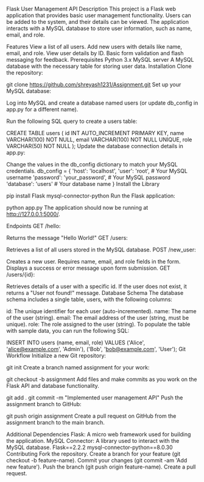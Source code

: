 Flask User Management API
Description
This project is a Flask web application that provides basic user management functionality. Users can be added to the system, and their details can be viewed. The application interacts with a MySQL database to store user information, such as name, email, and role.

Features
View a list of all users.
Add new users with details like name, email, and role.
View user details by ID.
Basic form validation and flash messaging for feedback.
Prerequisites
Python 3.x
MySQL server
A MySQL database with the necessary table for storing user data.
Installation
Clone the repository:

git clone https://github.com/shreyash1231/Assignment.git
Set up your MySQL database:

Log into MySQL and create a database named users (or update db_config in app.py for a different name).

Run the following SQL query to create a users table:

CREATE TABLE users (
    id INT AUTO_INCREMENT PRIMARY KEY,
    name VARCHAR(100) NOT NULL,
    email VARCHAR(100) NOT NULL UNIQUE,
    role VARCHAR(50) NOT NULL
);
Update the database connection details in app.py:

Change the values in the db_config dictionary to match your MySQL credentials.
db_config = {
    'host': 'localhost',
    'user': 'root',      # Your MySQL username
    'password': 'your_password',  # Your MySQL password
    'database': 'users'  # Your database name
}
Install the Library

pip install Flask mysql-connector-python
Run the Flask application:

python app.py
The application should now be running at http://127.0.0.1:5000/.

Endpoints
GET /hello:

Returns the message "Hello World!"
GET /users:

Retrieves a list of all users stored in the MySQL database.
POST /new_user:

Creates a new user. Requires name, email, and role fields in the form. Displays a success or error message upon form submission.
GET /users/{id}:

Retrieves details of a user with a specific id. If the user does not exist, it returns a "User not found!" message.
Database Schema
The database schema includes a single table, users, with the following columns:

id: The unique identifier for each user (auto-incremented).
name: The name of the user (string).
email: The email address of the user (string, must be unique).
role: The role assigned to the user (string).
To populate the table with sample data, you can run the following SQL:

INSERT INTO users (name, email, role) VALUES
('Alice', 'alice@example.com', 'Admin'),
('Bob', 'bob@example.com', 'User');
Git Workflow
Initialize a new Git repository:

git init
Create a branch named assignment for your work:

git checkout -b assignment
Add files and make commits as you work on the Flask API and database functionality.

git add .
git commit -m "Implemented user management API"
Push the assignment branch to GitHub:

git push origin assignment
Create a pull request on GitHub from the assignment branch to the main branch.

Additional Dependencies
Flask: A micro web framework used for building the application.
MySQL Connector: A library used to interact with the MySQL database.
Flask==2.2.2
mysql-connector-python==8.0.30
Contributing
Fork the repository.
Create a branch for your feature (git checkout -b feature-name).
Commit your changes (git commit -am 'Add new feature').
Push the branch (git push origin feature-name).
Create a pull request.
